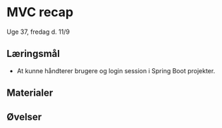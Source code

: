 <!-- JS use if these pages are used as githubpages. can be deleted if used elsewhere -->
<script src="https://code.jquery.com/jquery-3.2.1.min.js"></script>
<script src="script.js"></script>

# MVC recap

Uge 37, fredag d. 11/9

## Læringsmål
* At kunne håndterer brugere og login session i Spring Boot projekter.

## Materialer

## Øvelser

